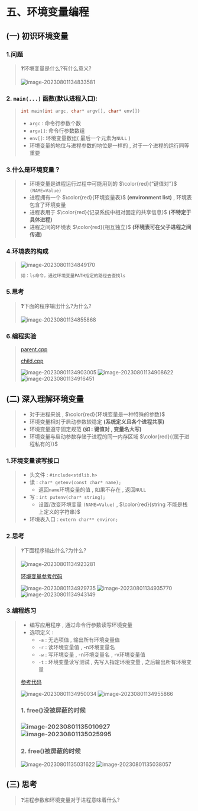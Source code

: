 # 五、环境变量编程

## (一) 初识环境变量

### 1.问题

>❓环境变量是什么?有什么意义?
>
><img src="./assets/image-20230801134833581.png" alt="image-20230801134833581" />

### 2. `main(...)` 函数(默认进程入口):

>```c++
>int main(int argc, char* argv[], char* env[])
>```
>
>* `argc` : 命令行参数个数
>* `argv[]`: 命令行参数数组
>* `env[]`: 环境变量数组( 最后一个元素为`NULL` )
>* 环境变量的地位与进程参数的地位是一样的 , 对于一个进程的运行同等重要

### 3.什么是环境变量？

>* 环境变量是进程运行过程中可能用到的 $\color{red}{“键值对”}$ `(NAME=Value)`
>* 进程拥有一个 $\color{red}{环境变量表}$ **(environment list)** , 环境表包含了环境变量
>* 进程表用于 $\color{red}{记录系统中相对固定的共享信息}$ **(不特定于具体进程)**
>* 进程之间的环境表 $\color{red}{相互独立}$ **(环境表可在父子进程之间传递)**

### 4.环境表的构成

><img src="./assets/image-20230801134849170.png" alt="image-20230801134849170" />
>
>```tex
>如：ls命令，通过环境变量PATH指定的路径去查找ls
>```

### 5.思考

>❓下面的程序输出什么?为什么?
>
><img src="./assets/image-20230801134855868.png" alt="image-20230801134855868" />

### 6.编程实验

>[parent.cpp](https://github.com/WONGZEONJYU/Linux_System_Program/blob/main/4.env_var/parent.cpp)
>
>[child.cpp](https://github.com/WONGZEONJYU/Linux_System_Program/blob/main/4.env_var/child.cpp)
>
><img src="./assets/image-20230801134903005.png" alt="image-20230801134903005" />
>
><img src="./assets/image-20230801134908622.png" alt="image-20230801134908622" />
>
><img src="./assets/image-20230801134916451.png" alt="image-20230801134916451" />

## (二) 深入理解环境变量

>* 对于进程来说 , $\color{red}{环境变量是一种特殊的参数}$
>* 环境变量相对于启动参数较稳定 **(系统定义且各个进程共享)**
>* 环境变量遵守固定规范 **(如 : 键值对 , 变量名大写)**
>* 环境变量与启动参数存储于进程的同一内存区域 $\color{red}{(属于进程私有的)}$

### 1.环境变量读写接口

>* 头文件 : `#include<stdlib.h>` 
>* 读 : `char* getenv(const char* name);` 
>   * 返回`name`环境变量的值 , 如果不存在 , 返回`NULL`
>* 写 : `int putenv(char* string);`
>   * 设置/改变环境变量 `(NAME=Value)` , $\color{red}{string 不能是栈上定义的字符串}$
>* 环境表入口 : `extern char** environ;`

### 2.思考

>❓下面程序输出什么?为什么?
>
><img src="./assets/image-20230801134923281.png" alt="image-20230801134923281" />
>
>[环境变量参考代码](https://github.com/WONGZEONJYU/Linux_System_Program/blob/main/4.env_var/test.cpp)
>
><img src="./assets/image-20230801134929735.png" alt="image-20230801134929735" />
>
><img src="./assets/image-20230801134935770.png" alt="image-20230801134935770" />
>
><img src="./assets/image-20230801134943149.png" alt="image-20230801134943149" />

### 3.编程练习

>* 编写应用程序 , 通过命令行参数读写环境变量
>* 选项定义 : 
>   * `-a` : 无选项值 , 输出所有环境变量值
>   * `-r` : 读环境变量值 , -n环境变量名 
>   * `-w` : 写环境变量 , -n环境变量名 , -v环境变量值 
>   * `-t` : 环境变量读写测试 , 先写入指定环境变量 , 之后输出所有环境变量 
>
>
>[参考代码](https://github.com/WONGZEONJYU/Linux_System_Program/blob/main/4.env_var/main.cpp)
>
><img src="./assets/image-20230801134950034.png" alt="image-20230801134950034" />
>
><img src="./assets/image-20230801134955866.png" alt="image-20230801134955866" />
>
><h3>1. free()没被屏蔽的时候<h3>
>
><img src="./assets/image-20230801135010927.png" alt="image-20230801135010927" />
>
><img src="./assets/image-20230801135025995.png" alt="image-20230801135025995" />
>
><h3>2. free()被屏蔽的时候</h3>
>
><img src="./assets/image-20230801135031622.png" alt="image-20230801135031622" />
>
><img src="./assets/image-20230801135038057.png" alt="image-20230801135038057" />

## (三) 思考

>❓进程参数和环境变量对于进程意味着什么?

